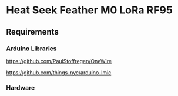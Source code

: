 # Heat Seek Feather M0 LoRa RF95 

## Requirements

### Arduino Libraries

https://github.com/PaulStoffregen/OneWire

https://github.com/things-nyc/arduino-lmic

### Hardware

